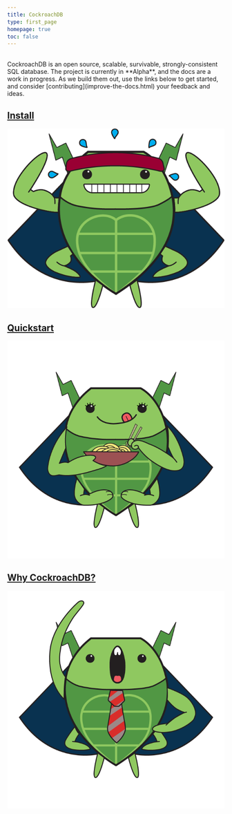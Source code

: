 ```yaml
---
title: CockroachDB
type: first_page
homepage: true
toc: false
---
```


<br>
CockroachDB is an open source, scalable, survivable, strongly-consistent SQL database. The project is currently in **Alpha**, and the docs are a work in progress. As we build them out, use the links below to get started, and consider [contributing](improve-the-docs.html) your feedback and ideas. 

<br>
<div class="col-xs-4">
    <a href="install-cockroachdb.html">
        <h2>Install</h2>
        <img src="images/CraigIllustration_Marathon.png"/>
    </a>
</div>

<div class="col-xs-4">
        <a href="start-a-local-cluster.html">
            <h2>Quickstart</h2>
            <img src="images/catrina_ramen.png"/>
        </a>
</div>

<div class="col-xs-4">
    <a href="frequently-asked-questions.html">
        <h2>Why CockroachDB?</h2>
        <img src="images/craig_tie.png"/>
    </a>
</div>

<!--CockroachDB is an open source, distributed SQL database that **scales** horizontally; **survives** disk, machine, rack, and even datacenter failures with minimal latency disruption and no manual intervention; supports **strongly-consistent** ACID transactions, and offers a familiar **SQL** API for structuring, manipulating, and querying data.

CockroachDB is currently in **Alpha**. Likewise, these docs are a work in progress. As we build them out, use the links below to get started, and consider [contributing](improve-the-docs.html) your feedback and ideas. -->
